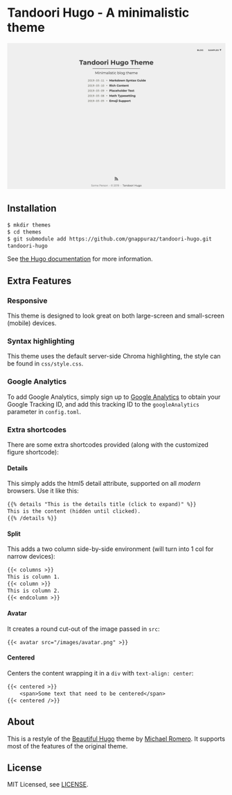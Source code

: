# Tandoori Hugo - A minimalistic theme

![Tandoori Hugo Theme Screenshot](https://github.com/gnappuraz/tandoori-hugo/blob/master/images/screenshot.png)

## Installation
```
$ mkdir themes
$ cd themes
$ git submodule add https://github.com/gnappuraz/tandoori-hugo.git tandoori-hugo
```

See [the Hugo documentation](https://gohugo.io/themes/installing/) for more information.

## Extra Features

### Responsive
This theme is designed to look great on both large-screen and small-screen (mobile) devices.

### Syntax highlighting
This theme uses the default server-side Chroma highlighting, the style can be found in `css/style.css`.

### Google Analytics
To add Google Analytics, simply sign up to [Google Analytics](https://www.google.com/analytics/) to obtain your Google Tracking ID, and add this tracking ID to the `googleAnalytics` parameter in `config.toml`.

### Extra shortcodes
There are some extra shortcodes provided (along with the customized figure shortcode):

#### Details
This simply adds the html5 detail attribute, supported on all *modern* browsers. Use it like this:
```
{{% details "This is the details title (click to expand)" %}}
This is the content (hidden until clicked).
{{% /details %}}
```

#### Split
This adds a two column side-by-side environment (will turn into 1 col for narrow devices):
```
{{< columns >}}
This is column 1.
{{< column >}}
This is column 2.
{{< endcolumn >}}
```

#### Avatar
It creates a round cut-out of the image passed in `src`:
```
{{< avatar src="/images/avatar.png" >}}
```

#### Centered
Centers the content wrapping it in a `div` with `text-align: center`:
```
{{< centered >}}
    <span>Some text that need to be centered</span>
{{< centered />}}
```

## About
This is a restyle of the [Beautiful Hugo](https://github.com/halogenica/beautifulhugo) theme by [Michael Romero](http://halogenica.net/about/). 
It supports most of the features of the original theme.

## License

MIT Licensed, see [LICENSE](https://github.com/gnappuraz/tandoori-hugo/blob/master/LICENSE).
